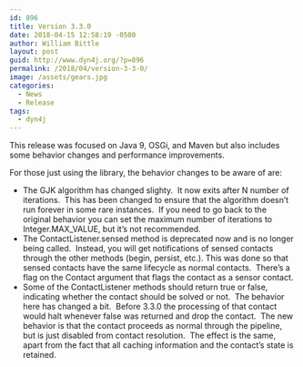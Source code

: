 ```yaml
---
id: 896
title: Version 3.3.0
date: 2018-04-15 12:58:19 -0500
author: William Bittle
layout: post
guid: http://www.dyn4j.org/?p=896
permalink: /2018/04/version-3-3-0/
image: /assets/gears.jpg
categories:
  - News
  - Release
tags:
  - dyn4j
---
```

This release was focused on Java 9, OSGi, and Maven but also includes some behavior changes and performance improvements.

<!--more-->

For those just using the library, the behavior changes to be aware of are:

  * The GJK algorithm has changed slighty.  It now exits after N number of iterations.  This has been changed to ensure that the algorithm doesn&#8217;t run forever in some rare instances.  If you need to go back to the original behavior you can set the maximum number of iterations to Integer.MAX_VALUE, but it&#8217;s not recommended.
  * The ContactListener.sensed method is deprecated now and is no longer being called.  Instead, you will get notifications of sensed contacts through the other methods (begin, persist, etc.). This was done so that sensed contacts have the same lifecycle as normal contacts.  There&#8217;s a flag on the Contact argument that flags the contact as a sensor contact.
  * Some of the ContactListener methods should return true or false, indicating whether the contact should be solved or not.  The behavior here has changed a bit.  Before 3.3.0 the processing of that contact would halt whenever false was returned and drop the contact.  The new behavior is that the contact proceeds as normal through the pipeline, but is just disabled from contact resolution.  The effect is the same, apart from the fact that all caching information and the contact&#8217;s state is retained.